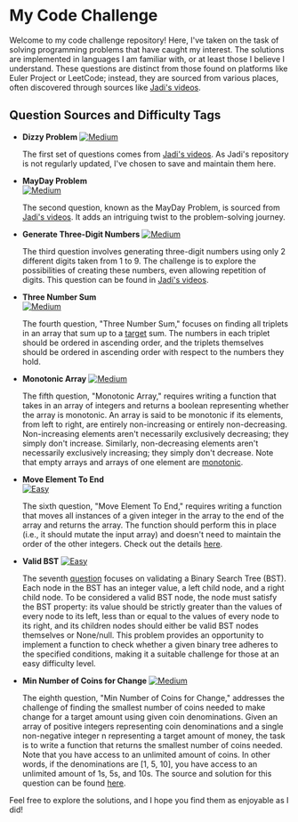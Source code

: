 # My Code Challenge

Welcome to my code challenge repository! Here, I've taken on the task of solving programming problems that have caught my interest. The solutions are implemented in languages I am familiar with, or at least those I believe I understand. These questions are distinct from those found on platforms like Euler Project or LeetCode; instead, they are sourced from various places, often discovered through sources like [Jadi's videos](https://www.youtube.com/watch?v=jp75eufhOLc&list=PL-tKrPVkKKE3TgSTGMXiIhkqA8Xf7bM3E).

## Question Sources and Difficulty Tags

- **Dizzy Problem**
  [![Medium](https://img.shields.io/badge/Difficulty-Medium-blue)](#medium)

  The first set of questions comes from [Jadi's videos](https://www.youtube.com/watch?v=jp75eufhOLc&list=PL-tKrPVkKKE3TgSTGMXiIhkqA8Xf7bM3E). As Jadi's repository is not regularly updated, I've chosen to save and maintain them here.

- **MayDay Problem**  
  [![Medium](https://img.shields.io/badge/Difficulty-Medium-blue)](#medium)

  The second question, known as the MayDay Problem, is sourced from [Jadi's videos](https://www.youtube.com/watch?v=XlAJtpd3kSI&list=PL-tKrPVkKKE3TgSTGMXiIhkqA8Xf7bM3E&index=2). It adds an intriguing twist to the problem-solving journey.

- **Generate Three-Digit Numbers**
  [![Medium](https://img.shields.io/badge/Difficulty-Medium-blue)](#medium)

  The third question involves generating three-digit numbers using only 2 different digits taken from 1 to 9. The challenge is to explore the possibilities of creating these numbers, even allowing repetition of digits. This question can be found in [Jadi's videos](https://www.youtube.com/watch?v=D48MKRyQZMA&list=PL-tKrPVkKKE3TgSTGMXiIhkqA8Xf7bM3E&index=3).

- **Three Number Sum**  
  [![Medium](https://img.shields.io/badge/Difficulty-Medium-blue)](#medium)

  The fourth question, "Three Number Sum," focuses on finding all triplets in an array that sum up to a [target](https://github.com/lee-hen/Algoexpert/tree/master/medium/02_three_number_sum) sum. The numbers in each triplet should be ordered in ascending order, and the triplets themselves should be ordered in ascending order with respect to the numbers they hold.

- **Monotonic Array**
  [![Medium](https://img.shields.io/badge/Difficulty-Medium-blue)](#medium)

  The fifth question, "Monotonic Array," requires writing a function that takes in an array of integers and returns a boolean representing whether the array is monotonic. An array is said to be monotonic if its elements, from left to right, are entirely non-increasing or entirely non-decreasing. Non-increasing elements aren't necessarily exclusively decreasing; they simply don't increase. Similarly, non-decreasing elements aren't necessarily exclusively increasing; they simply don't decrease. Note that empty arrays and arrays of one element are [monotonic](https://github.com/lee-hen/Algoexpert/tree/master/medium/05_is_monotonic).

- **Move Element To End**  
  [![Easy](https://img.shields.io/badge/Difficulty-Easy-green)](#easy)

  The sixth question, "Move Element To End," requires writing a function that moves all instances of a given integer in the array to the end of the array and returns the array. The function should perform this in place (i.e., it should mutate the input array) and doesn't need to maintain the order of the other integers. Check out the details [here](https://github.com/lee-hen/Algoexpert/blob/master/medium/04_move_element_to_end/readme.md).

- **Valid BST**
  [![Easy](https://img.shields.io/badge/Difficulty-Easy-green)](#easy)

  The seventh [question](https://github.com/lee-hen/Algoexpert/blob/master/medium/09_validate_bst/readme.md) focuses on validating a Binary Search Tree (BST). Each node in the BST has an integer value, a left child node, and a right child node. To be considered a valid BST node, the node must satisfy the BST property: its value should be strictly greater than the values of every node to its left, less than or equal to the values of every node to its right, and its children nodes should either be valid BST nodes themselves or None/null. This problem provides an opportunity to implement a function to check whether a given binary tree adheres to the specified conditions, making it a suitable challenge for those at an easy difficulty level.

- **Min Number of Coins for Change**
  [![Medium](https://img.shields.io/badge/Difficulty-Medium-blue)](#medium)

  The eighth question, "Min Number of Coins for Change," addresses the challenge of finding the smallest number of coins needed to make change for a target amount using given coin denominations. Given an array of positive integers representing coin denominations and a single non-negative integer n representing a target amount of money, the task is to write a function that returns the smallest number of coins needed. Note that you have access to an unlimited amount of coins. In other words, if the denominations are [1, 5, 10], you have access to an unlimited amount of 1s, 5s, and 10s. The source and solution for this question can be found [here](https://github.com/lee-hen/Algoexpert/tree/master/medium/15_min_number_of_coins_for_change).

Feel free to explore the solutions, and I hope you find them as enjoyable as I did!
